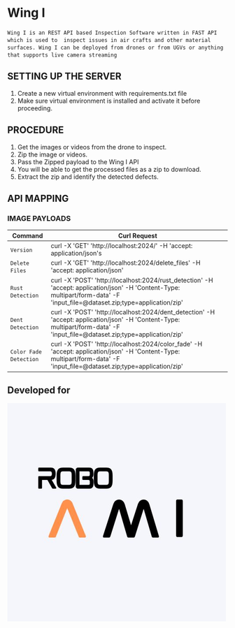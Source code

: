 # Wing I
`Wing I is an REST API based Inspection Software written in FAST API which is used to  inspect issues in air crafts and other material surfaces. Wing I can be deployed from drones or from UGVs or anything that supports live camera streaming    `

## SETTING UP THE SERVER
1. Create a new virtual environment with requirements.txt file
2. Make sure virtual environment is installed and activate it before proceeding.

## PROCEDURE
1. Get the images or videos from the drone to inspect.
2. Zip the image or videos.
3. Pass the Zipped payload to the Wing I API
4. You will be able to get the processed files as a zip to download.
5. Extract the zip and identify the detected defects.

## API MAPPING
### IMAGE PAYLOADS

| Command | Curl Request |
| --- | --- |
| `Version` | curl -X 'GET' \'http://localhost:2024/' \-H 'accept: application/json's |
| `Delete Files` | curl -X 'GET' \'http://localhost:2024/delete_files' \-H 'accept: application/json' |
| `Rust Detection` | curl -X 'POST' \'http://localhost:2024/rust_detection' \-H 'accept: application/json' \-H 'Content-Type: multipart/form-data' \-F 'input_file=@dataset.zip;type=application/zip' |
| `Dent Detection` |  curl -X 'POST' \'http://localhost:2024/dent_detection' \-H 'accept: application/json' \-H 'Content-Type: multipart/form-data' \-F 'input_file=@dataset.zip;type=application/zip'|
| `Color Fade Detection` | curl -X 'POST' \'http://localhost:2024/color_fade' \-H 'accept: application/json' \-H 'Content-Type: multipart/form-data' \-F 'input_file=@dataset.zip;type=application/zip' |


## Developed for 
<img src="Documents/roboami.jpg"></img>
